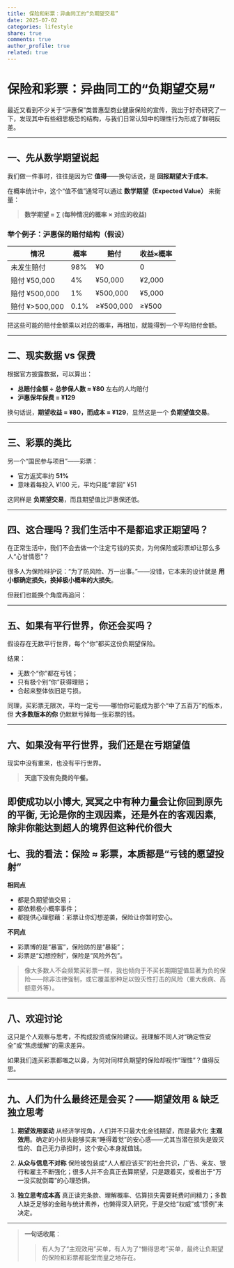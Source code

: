 ```yaml
---
title: 保险和彩票：异曲同工的“负期望交易”
date: 2025-07-02
categories: lifestyle
share: true
comments: true
author_profile: true
related: true
---
```





# 保险和彩票：异曲同工的“负期望交易”

最近又看到不少关于“沪惠保”类普惠型商业健康保险的宣传，我出于好奇研究了一下，发现其中有些细思极恐的结构，与我们日常认知中的理性行为形成了鲜明反差。

---

## 一、先从数学期望说起

我们做一件事时，往往是因为它 **值得**——换句话说，是 **回报期望大于成本**。

在概率统计中，这个“值不值”通常可以通过 **数学期望（Expected Value）** 来衡量：

> **数学期望 = ∑ (每种情况的概率 × 对应的收益)**

### 举个例子：沪惠保的赔付结构（假设）

| 情况           | 概率   | 赔付        | 收益×概率  |
| ------------ | ---- | --------- | ------ |
| 未发生赔付        | 98%  | ¥0        | 0      |
| 赔付 ¥50,000   | 4%   | ¥50,000   | ¥2,000 |
| 赔付 ¥500,000  | 1%   | ¥500,000  | ¥5,000 |
| 赔付 ¥>500,000 | 0.1% | ≥¥500,000 | ≥¥500  |

把这些可能的赔付金额乘以对应的概率，再相加，就能得到一个平均赔付金额。

---

## 二、现实数据 vs 保费

根据官方披露数据，可以算出：

* **总赔付金额 ÷ 总参保人数 ≈ ¥80** 左右的人均赔付
* **沪惠保年保费 = ¥129**

换句话说，**期望收益 = ¥80，而成本 = ¥129**，显然这是一个 **负期望值交易**。

---

## 三、彩票的类比

另一个“国民参与项目”——彩票：

* 官方返奖率约 **51%**
* 意味着每投入 ¥100 元，平均只能“拿回” ¥51

这同样是 **负期望交易**，而且期望值比沪惠保还低。

---

## 四、这合理吗？我们生活中不是都追求正期望吗？

在正常生活中，我们不会去做一个注定亏钱的买卖，为何保险或彩票却让那么多人“心甘情愿”？

很多人为保险辩护说：“为了防风险、万一出事。”——没错，它本来的设计就是 **用小额确定损失，换掉极小概率的大损失**。

但我们也能换个角度再追问：

---

## 五、如果有平行世界，你还会买吗？

假设存在无数平行世界，每个“你”都买这份负期望保险。

结果：

* 无数个“你”都在亏钱；
* 只有极个别“你”获得理赔；
* 合起来整体依旧是亏损。

同理，买彩票无限次，平均一定亏——哪怕你可能成为那个“中了五百万”的版本，但 **大多数版本的你** 仍默默亏掉每一张彩票的钱。

---

## 六、如果没有平行世界，我们还是在亏期望值

现实中没有重来，也没有平行世界。

> **天底下没有免费的午餐。**

即使成功以小博大, 冥冥之中有种力量会让你回到原先的平衡, 无论是你的主观因素，还是外在的客观因素, 除非你能达到超人的境界但这种代价很大
---

## 七、我的看法：保险 ≈ 彩票，本质都是“亏钱的愿望投射”

**相同点**

* 都是负期望值交易；
* 都依赖极小概率事件；
* 都提供心理慰藉：彩票让你幻想逆袭，保险让你暂时安心。

**不同点**

* 彩票博的是“暴富”，保险防的是“暴毙”；
* 彩票是“幻想控制”，保险是“风险外包”。

> 像大多数人不会频繁买彩票一样，我也倾向于不买长期期望值显著为负的保险——除非法律强制，或它覆盖那种足以毁灭性打击的风险（重大疾病、高额意外等）。

---

## 八、欢迎讨论

这只是个人观察与思考，不构成投资或保险建议。我理解不同人对“确定性安全”或“焦虑缓解”的需求差异。

如果我们连买彩票都嗤之以鼻，为何对同样负期望的保险却视作“理性”？值得反思。

---

## 九、人们为什么最终还是会买？——期望效用 & 缺乏独立思考

1. **期望效用驱动**
   从经济学视角，人们并不只最大化金钱期望，而是最大化 **主观效用**。确定的小损失能够买来“睡得着觉”的安心感——尤其当潜在损失是毁灭性的、自己无力承担时，这个安心本身就值钱。

2. **从众与信息不对称**
   保险被包装成“人人都应该买”的社会共识，广告、亲友、银行和雇主不断强化；很多人并不会真正去算期望，只是跟着买，或者出于“万一没买就倒霉”的心理恐惧。

3. **独立思考成本高**
   真正读完条款、理解概率、估算损失需要耗费时间精力；多数人缺乏足够的金融与统计素养，也懒得深入研究，于是交给“权威”或“惯例”来决定。

---

> **一句话收尾**：
>
> > 有人为了“主观效用”买单，有人为了“懒得思考”买单，最终让负期望的保险和彩票都能堂而皇之地存在。
